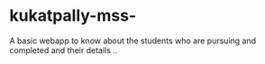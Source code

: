 # kukatpally-mss-
A basic webapp to know about the students who are pursuing and completed and their details ..
